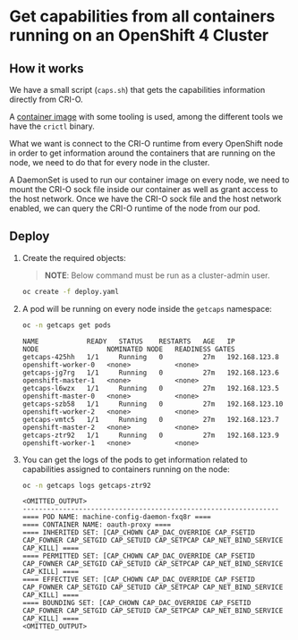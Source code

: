 # Get capabilities from all containers running on an OpenShift 4 Cluster

## How it works

We have a small script (`caps.sh`) that gets the capabilities information directly from CRI-O.

A [container image](https://github.com/mvazquezc/containertools) with some tooling is used, among the different tools we have the `crictl` binary.

What we want is connect to the CRI-O runtime from every OpenShift node in order to get information around the containers that are running on the node, we need to do that for every node in the cluster.

A DaemonSet is used to run our container image on every node, we need to mount the CRI-O sock file inside our container as well as grant access to the host network. Once we have the CRI-O sock file and the host network enabled, we can query the CRI-O runtime of the node from our pod.

## Deploy

1. Create the required objects:

    > **NOTE**: Below command must be run as a cluster-admin user.

    ~~~sh
    oc create -f deploy.yaml
    ~~~
2. A pod will be running on every node inside the `getcaps` namespace:

    ~~~sh
    oc -n getcaps get pods
    ~~~

    ~~~
    NAME            READY   STATUS    RESTARTS   AGE   IP               NODE                 NOMINATED NODE   READINESS GATES
    getcaps-425hh   1/1     Running   0          27m   192.168.123.8    openshift-worker-0   <none>           <none>
    getcaps-jg7rg   1/1     Running   0          27m   192.168.123.6    openshift-master-1   <none>           <none>
    getcaps-l6wzx   1/1     Running   0          27m   192.168.123.5    openshift-master-0   <none>           <none>
    getcaps-szb58   1/1     Running   0          27m   192.168.123.10   openshift-worker-2   <none>           <none>
    getcaps-vmtc5   1/1     Running   0          27m   192.168.123.7    openshift-master-2   <none>           <none>
    getcaps-ztr92   1/1     Running   0          27m   192.168.123.9    openshift-worker-1   <none>           <none>
    ~~~
3. You can get the logs of the pods to get information related to capabilities assigned to containers running on the node:

    ~~~sh
    oc -n getcaps logs getcaps-ztr92
    ~~~

    ~~~
    <OMITTED_OUTPUT>
    ----------------------------------------------------------------
    ==== POD NAME: machine-config-daemon-fxq8r ====
    ==== CONTAINER NAME: oauth-proxy ====
    ==== INHERITED SET: [CAP_CHOWN CAP_DAC_OVERRIDE CAP_FSETID CAP_FOWNER CAP_SETGID CAP_SETUID CAP_SETPCAP CAP_NET_BIND_SERVICE CAP_KILL] ====
    ==== PERMITTED SET: [CAP_CHOWN CAP_DAC_OVERRIDE CAP_FSETID CAP_FOWNER CAP_SETGID CAP_SETUID CAP_SETPCAP CAP_NET_BIND_SERVICE CAP_KILL] ====
    ==== EFFECTIVE SET: [CAP_CHOWN CAP_DAC_OVERRIDE CAP_FSETID CAP_FOWNER CAP_SETGID CAP_SETUID CAP_SETPCAP CAP_NET_BIND_SERVICE CAP_KILL] ====
    ==== BOUNDING SET: [CAP_CHOWN CAP_DAC_OVERRIDE CAP_FSETID CAP_FOWNER CAP_SETGID CAP_SETUID CAP_SETPCAP CAP_NET_BIND_SERVICE CAP_KILL] ====
    <OMITTED_OUTPUT>
    ~~~
